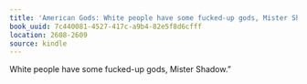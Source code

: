 ```yaml
---
title: 'American Gods: White people have some fucked-up gods, Mister Shadow.”'
book_uuid: 7c440081-4527-417c-a9b4-82e5f8d6cfff
location: 2608-2609
source: kindle
---
```


White people have some fucked-up gods, Mister Shadow.”